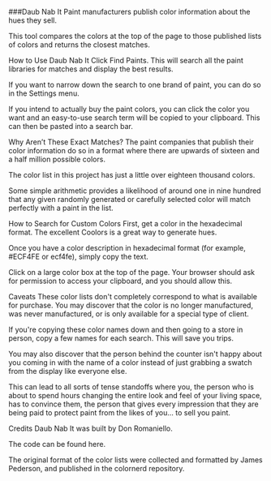 ###Daub Nab It
Paint manufacturers publish color information about the hues they sell.

This tool compares the colors at the top of the page to those published lists of colors and returns the closest matches.

How to Use Daub Nab It
Click Find Paints. This will search all the paint libraries for matches and display the best results.

If you want to narrow down the search to one brand of paint, you can do so in the Settings menu.

If you intend to actually buy the paint colors, you can click the color you want and an easy-to-use search term will be copied to your clipboard. This can then be pasted into a search bar.

Why Aren’t These
Exact Matches?
The paint companies that publish their color information do so in a format where there are upwards of sixteen and a half million possible colors.

The color list in this project has just a little over eighteen thousand colors.

Some simple arithmetic provides a likelihood of around one in nine hundred that any given randomly generated or carefully selected color will match perfectly with a paint in the list.

How to Search for
Custom Colors
First, get a color in the hexadecimal format. The excellent Coolors is a great way to generate hues.

Once you have a color description in hexadecimal format (for example, #ECF4FE or ecf4fe), simply copy the text.

Click on a large color box at the top of the page. Your browser should ask for permission to access your clipboard, and you should allow this.

Caveats
These color lists don't completely correspond to what is available for purchase. You may discover that the color is no longer manufactured, was never manufactured, or is only available for a special type of client.

If you're copying these color names down and then going to a store in person, copy a few names for each search. This will save you trips.

You may also discover that the person behind the counter isn't happy about you coming in with the name of a color instead of just grabbing a swatch from the display like everyone else.

This can lead to all sorts of tense standoffs where you, the person who is about to spend hours changing the entire look and feel of your living space, has to convince them, the person that gives every impression that they are being paid to protect paint from the likes of you... to sell you paint.

Credits
Daub Nab It was built by Don Romaniello.

The code can be found here.

The original format of the color lists were collected and formatted by James Pederson, and published in the colornerd repository.
